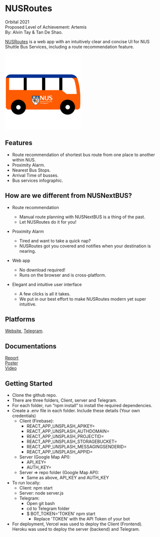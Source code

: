 # NUSRoutes

Orbital 2021  
Proposed Level of Achievement: Artemis  
By: Alvin Tay & Tan De Shao.

[NUSRoutes](https://nusroutes.vercel.app/) is a web app with an intuitively clear and concise UI for NUS Shuttle Bus Services, including a route recommendation feature.

<img src="https://github.com/atmh/NUSRoutes/blob/main/Website/Client/src/images/Bus.png" width="250">

## Features
 - Route recommendation of shortest bus route from one place to another within NUS.
 - Proximity Alarm.
 - Nearest Bus Stops.
 - Arrival Time of busses.
 - Bus services infographic.

## How are we different from NUSNextBUS?
* Route recommendation
  * Manual route planning with NUSNextBUS is a thing of the past.
  * Let NUSRoutes do it for you!

* Proximity Alarm
  * Tired and want to take a quick nap?
  * NUSRoutes got you covered and notifies when your destination is nearing.

* Web app
  * No download required!
  * Runs on the browser and is cross-platform.

* Elegant and intuitive user interface
  * A few clicks is all it takes.
  * We put in our best effort to make NUSRoutes modern yet super intuitive.

## Platforms
[Website](https://nusroutes.vercel.app/), [Telegram](t.me/NUSRoutesBot).

## Documentations
[Report](https://docs.google.com/document/d/1ST9wCioqsFDxzsIwjOdqEbzw3Zaoa-8I9pfsdZLDI5o/edit?usp=sharing)  
[Poster](https://drive.google.com/file/d/1_tzlforHaoxKiEV4nuW5nt0g87nc7dZ8/view?usp=sharing)  
[Video](https://drive.google.com/file/d/1boZCia2O9JQTUlC4LnREeJ1QCbJKnUOq/view?usp=sharing)  


## Getting Started 

* Clone the github repo.
* There are three folders, Client, server and Telegram.
* For each folder, run “npm install” to install the required dependencies.
* Create a .env file in each folder. Include these details (Your own credentials)
  * Client (Firebase): 
    * REACT_APP_UNSPLASH_APIKEY=
    * REACT_APP_UNSPLASH_AUTHDOMAIN=
    * REACT_APP_UNSPLASH_PROJECTID=
    * REACT_APP_UNSPLASH_STORAGEBUCKET=
    * REACT_APP_UNSPLASH_MESSAGINGSENDERID=
    * REACT_APP_UNSPLASH_APPID=
  * Server (Google Map API):
    * API_KEY=
    * AUTH_KEY=
  * Server => repo folder (Google Map API):
    * Same as above, API_KEY and AUTH_KEY
* To run locally:
  * Client: npm start
  * Server: node server.js
  * Telegram: 
    * Open git bash
    * cd to Telegram folder 
    * $ BOT_TOKEN='TOKEN' npm start
      * Replace 'TOKEN' with the API Token of your bot
* For deployment, Vercel was used to deploy the Client (Frontend). Heroku was used to deploy the server (backend) and Telegram.
